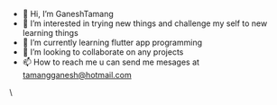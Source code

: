 - 👋 Hi, I’m GaneshTamang
- 👀 I’m interested in trying new things and challenge my self to new learning things
- 🌱 I’m currently learning flutter app programming
- 💞️ I’m looking to collaborate on any projects 
- 📫 How to reach me u can send me mesages at tamangganesh@hotmail.com


\
<!---
GaneshTamang/GaneshTamang is a ✨ special ✨ repository because its `README.md` (this file) appears on your GitHub profile.
You can click the Preview link to take a look at your changes.
--->


